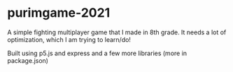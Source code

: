# purimgame-2021

A simple fighting multiplayer game that I made in 8th grade. It needs a lot of optimization, which I am trying to learn/do!

Built using p5.js and express and a few more libraries (more in package.json)
